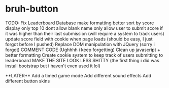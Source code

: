 # bruh-button

TODO:
Fix Leaderboard Database
    make formatting better
    sort by score
    display only top 10
    dont allow blank name
    only allow user to submit score if it was higher than their last submission (will require a system to track users)
    update score field with cookie when page loads (should be easy, I just forgot before I pushed)
Replace DOM manipulation with JQuery (sorry i forgot)
COMMENT CODE (Ughhhh i keep forgetting)
Clean up javascript + better formatting
Create cookie system to keep track of users submitting to leaderboard
MAKE THE SITE LOOK LESS SHITTY (the first thing i did was install bootstrap but i haven't even used it lol)

\*\*LATER\*\*
Add a timed game mode
Add different sound effects
Add different button skins